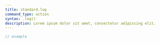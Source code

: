 ```yaml
---
title: standard.log
command_type: action
syntax: .log()
description: Lorem ipsum dolor sit amet, consectetur adipiscing elit.
---
```


```javascript
// example
```